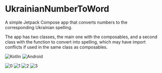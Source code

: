# UkrainianNumberToWord
A simple Jetpack Compose app that converts numbers to the corresponding Ukrainian spelling.


The app has two classes, the main one with the composables, and a second class with the function to convert into spelling, which may have import conflicts if used in the same class as composables.

![Kotlin](http://img.shields.io/badge/Kotlin--7F52FF?style=for-the-badge&logo=Kotlin)
![Android](http://img.shields.io/badge/Android--green?style=for-the-badge&logo=Android)

![0](https://user-images.githubusercontent.com/16231154/195762077-4c97587a-c101-4ded-b5aa-92774eed2a64.png)
![1](https://user-images.githubusercontent.com/16231154/195762082-085b6cce-af5f-4ebb-9016-284a39e2de66.png)
![2](https://user-images.githubusercontent.com/16231154/195762083-69e16769-497f-4183-9d97-8d57642764b3.png)
![3](https://user-images.githubusercontent.com/16231154/195762088-b7aec57f-ab6d-4c4d-ae98-cb1b23918a91.png)
